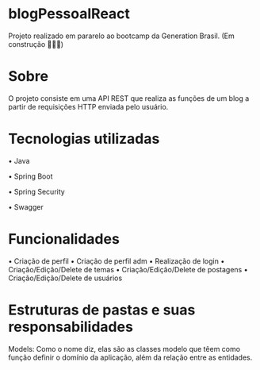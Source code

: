 # blogPessoalReact
Projeto realizado em pararelo ao bootcamp da Generation Brasil.
(Em construção 👨🏽‍💻)

# Sobre
O projeto consiste em uma API REST que realiza as funções de um blog a partir de requisições HTTP enviada pelo usuário.

# Tecnologias utilizadas
• Java

• Spring Boot

• Spring Security

• Swagger

# Funcionalidades
• Criação de perfil
• Criação de perfil adm
• Realização de login
• Criação/Edição/Delete de temas
• Criação/Edição/Delete de postagens
• Criação/Edição/Delete de usuários

# Estruturas de pastas e suas responsabilidades
Models:
Como o nome diz, elas são as classes modelo que têem como função definir o domínio da aplicação, além da relação entre as entidades.
